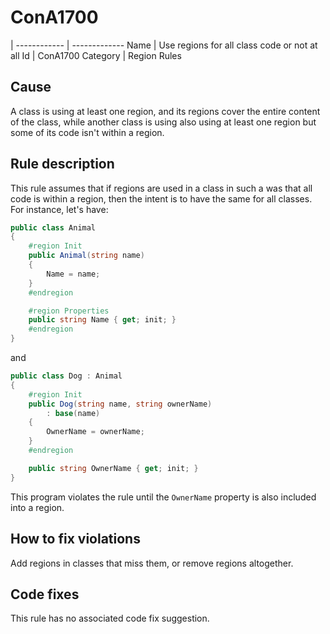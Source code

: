 # ConA1700

 | 
------------ | -------------
Name | Use regions for all class code or not at all
Id | ConA1700
Category | Region Rules

## Cause

A class is using at least one region, and its regions cover the entire content of the class, while another class is using also using at least one region but some of its code isn't within a region.

## Rule description

This rule assumes that if regions are used in a class in such a was that all code is within a region, then the intent is to have the same for all classes. For instance, let's have:
 
````csharp
public class Animal
{
    #region Init
    public Animal(string name)
    {
        Name = name;
    }
    #endregion

    #region Properties
    public string Name { get; init; }
    #endregion
}
````
and
````csharp
public class Dog : Animal
{
    #region Init
    public Dog(string name, string ownerName)
        : base(name)
    {
        OwnerName = ownerName;
    }
    #endregion

    public string OwnerName { get; init; }
}
````

This program violates the rule until the `OwnerName` property is also included into a region. 

## How to fix violations

Add regions in classes that miss them, or remove regions altogether.

## Code fixes

This rule has no associated code fix suggestion.

